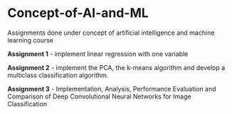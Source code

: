 # Concept-of-AI-and-ML
Assignments done under concept of artificial intelligence and machine learning course

**Assignment 1** - implement linear regression with one variable

**Assignment 2** - implement the PCA, the k-means algorithm and develop a multiclass classification algorithm. 

**Assignment 3** - Implementation, Analysis, Performance Evaluation and Comparison of Deep Convolutional Neural Networks for Image Classification
